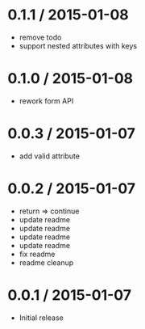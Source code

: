 
0.1.1 / 2015-01-08
==================

  * remove todo
  * support nested attributes with keys

0.1.0 / 2015-01-08
==================

  * rework form API

0.0.3 / 2015-01-07
==================

  * add valid attribute

0.0.2 / 2015-01-07
==================

  * return => continue
  * update readme
  * update readme
  * update readme
  * update readme
  * fix readme
  * readme cleanup

0.0.1 / 2015-01-07
==================

  * Initial release
